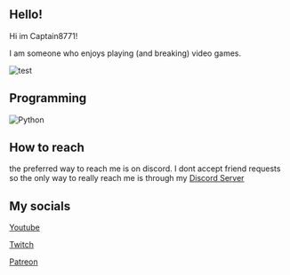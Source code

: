 ## Hello!
Hi im Captain8771! 

I am someone who enjoys playing (and breaking) video games.

![test](https://media.discordapp.net/attachments/816969327504392243/840479027806339102/uwu.png?width=480&height=240 "testing")

## Programming
![Python](https://lh3.googleusercontent.com/proxy/iT3jwIOAPtULXZntLvmqTwe2tBifBHTovnTZDIIBTnn63puEa1knN4t87wD2-FnlPHwUL6Xa-_Phds1Fn1LMXVvXP9L3_k9xsrh_ThI5eWpF9c6VVdnqPJwQLm8gSRa54kuKe_0XpG97d4HINi0qqhA "Python")

## How to reach
the preferred way to reach me is on discord. I dont accept friend requests so the only way to really reach me is through my [Discord Server](https://discord.gg/qWrFPDTCRz)



## My socials
[Youtube](https://www.youtube.com/channel/UCug4x3ILp2jgS3G0wfZFd6g)

[Twitch](https://www.twitch.tv/thecaptain8771)

[Patreon](https://www.patreon.com/bePatron?u=52610630)
